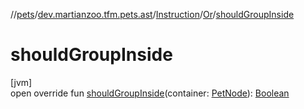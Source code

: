 //[pets](../../../../index.md)/[dev.martianzoo.tfm.pets.ast](../../index.md)/[Instruction](../index.md)/[Or](index.md)/[shouldGroupInside](should-group-inside.md)

# shouldGroupInside

[jvm]\
open override fun [shouldGroupInside](should-group-inside.md)(container: [PetNode](../../-pet-node/index.md)): [Boolean](https://kotlinlang.org/api/latest/jvm/stdlib/kotlin/-boolean/index.html)
